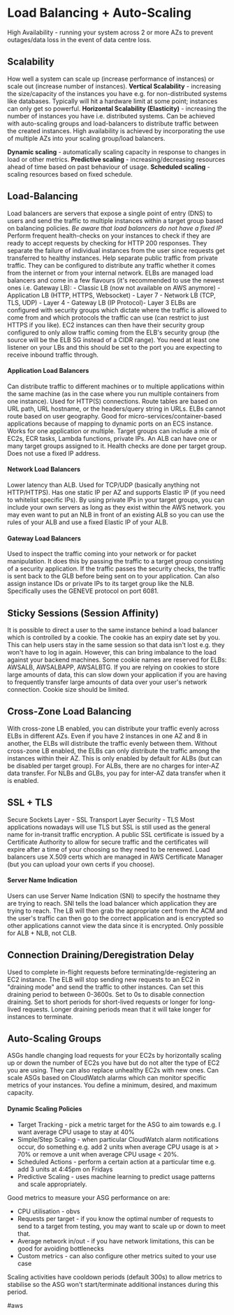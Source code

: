 # Load Balancing + Auto-Scaling
High Availability - running your system across 2 or more AZs to prevent outages/data loss in the event of data centre loss.
## Scalability
How well a system can scale up (increase performance of instances) or scale out (increase number of instances).
**Vertical Scalability** - increasing the size/capacity of the instances you have e.g. for non-distributed systems like databases. Typically will hit a hardware limit at some point; instances can only get so powerful.
**Horizontal Scalability (Elasticity)** - increasing the number of instances you have i.e. distributed systems. Can be achieved with auto-scaling groups and load-balancers to distribute traffic between the created instances. High availability is achieved by incorporating the use of multiple AZs into your scaling group/load balancers.

**Dynamic scaling** - automatically scaling capacity in response to changes in load or other metrics.
**Predictive scaling** - increasing/decreasing resources ahead of time based on past behaviour of usage.
**Scheduled scaling** - scaling resources based on fixed schedule.

## Load-Balancing
Load balancers are servers that expose a single point of entry (DNS) to users and send the traffic to multiple instances within a target group based on balancing policies.
*Be aware that load balancers do not have a fixed IP*
Perform frequent health-checks on your instances to check if they are ready to accept requests by checking for HTTP 200 responses.
They separate the failure of individual instances from the user since requests get transferred to healthy instances.
Help separate public traffic from private traffic. They can be configured to distribute any traffic whether it comes from the internet or from your internal network.
ELBs are managed load balancers and come in a few flavours (it's recommended to use the newest ones i.e. Gateway LB):
	- Classic LB (now not available on AWS anymore)
	- Application LB (HTTP, HTTPS, Websocket) - Layer 7
	- Network LB (TCP, TLS, UDP) - Layer 4
	- Gateway LB (IP Protocol)- Layer 3
ELBs are configured with security groups which dictate where the traffic is allowed to come from and which protocols the traffic can use (can restrict to just HTTPS if you like). EC2 instances can then have their security group configured to only allow traffic coming from the ELB's security group (the source will be the ELB SG instead of a CIDR range).
You need at least one listener on your LBs and this should be set to the port you are expecting to receive inbound traffic through.
#### Application Load Balancers
Can distribute traffic to different machines or to multiple applications within the same machine (as in the case where you run multiple containers from one instance).
Used for HTTP(S) connections.
Route tables are based on URL path, URL hostname, or the headers/query string in URLs.
ELBs cannot route based on user geography.
Good for micro-services/container-based applications because of mapping to dynamic ports on an ECS instance.
Works for one application or multiple.
Target groups can include a mix of EC2s, ECR tasks, Lambda functions, private IPs.
An ALB can have one or many target groups assigned to it.
Health checks are done per target group.
Does not use a fixed IP address.
#### Network Load Balancers
Lower latency than ALB.
Used for TCP/UDP (basically anything not HTTP/HTTPS).
Has one static IP per AZ and supports Elastic IP (if you need to whitelist specific IPs).
By using private IPs in your target groups, you can include your own servers as long as they exist within the AWS network.
you may even want to put an NLB in front of an existing ALB so you can use the rules of your ALB and use a fixed Elastic IP of your ALB.
#### Gateway Load Balancers
Used to inspect the traffic coming into your network or for packet manipulation.
It does this by passing the traffic to a target group consisting of a security application. If the traffic passes the security checks, the traffic is sent back to the GLB before being sent on to your application.
Can also assign instance IDs or private IPs to its target group like the NLB.
Specifically uses the GENEVE protocol on port 6081.

## Sticky Sessions (Session Affinity)
It is possible to direct a user to the same instance behind a load balancer which is controlled by a cookie. The cookie has an expiry date set by you.
This can help users stay in the same session so that data isn't lost e.g. they won't have to log in again.
However, this can bring imbalance to the load against your backend machines.
Some cookie names are reserved for ELBs: AWSALB, AWSALBAPP, AWSALBTG.
If you are relying on cookies to store large amounts of data, this can slow down your application if you are having to frequently transfer large amounts of data over your user's network connection.
Cookie size should be limited.

## Cross-Zone Load Balancing
With cross-zone LB enabled, you can distribute your traffic evenly across ELBs in different AZs. 
Even if you have 2 instances in one AZ and 8 in another, the ELBs will distribute the traffic evenly between them.
Without cross-zone LB enabled, the ELBs can only distribute the traffic among the instances within their AZ.
This is only enabled by default for ALBs (but can be disabled per target group).
For ALBs, there are no charges for inter-AZ data transfer.
For NLBs and GLBs, you pay for inter-AZ data transfer when it is enabled.

## SSL + TLS
Secure Sockets Layer - SSL
Transport Layer Security - TLS
Most applications nowadays will use TLS but SSL is still used as the general name for in-transit traffic encryption.
A public SSL certificate is issued by a Certificate Authority to allow for secure traffic and the certificates will expire after a time of your choosing so they need to be renewed.
Load balancers use X.509 certs which are managed in AWS Certificate Manager (but you can upload your own certs if you choose).
#### Server Name Indication
Users can use Server Name Indication (SNI) to specify the hostname they are trying to reach.
SNI tells the load balancer which application they are trying to reach. The LB will then grab the appropriate cert from the ACM and the user's traffic can then go to the correct application and is encrypted so other applications cannot view the data since it is encrypted.
Only possible for ALB + NLB, not CLB.

## Connection Draining/Deregistration Delay
Used to complete in-flight requests before terminating/de-registering an EC2 instance.
The ELB will stop sending new requests to an EC2 in "draining mode" and send the traffic to other instances.
Can set this draining period to between 0-3600s.
Set to 0s to disable connection draining.
Set to short periods for short-lived requests or longer for long-lived requests.
Longer draining periods mean that it will take longer for instances to terminate.


## Auto-Scaling Groups
ASGs handle changing load requests for your EC2s by horizontally scaling up or down the number of EC2s you have but do not alter the type of EC2 you are using. They can also replace unhealthy EC2s with new ones.
Can scale ASGs based on CloudWatch alarms which can monitor specific metrics of your instances.
You define a minimum, desired, and maximum capacity.
#### Dynamic Scaling Policies
- Target Tracking - pick a metric target for the ASG to aim towards e.g. I want average CPU usage to stay at 40%
- Simple/Step Scaling - when particular CloudWatch alarm notifications occur, do something e.g. add 2 units when average CPU usage is at > 70% or remove a unit when average CPU usage < 20%.
- Scheduled Actions - perform a certain action at a particular time e.g. add 3 units at 4:45pm on Fridays
- Predictive Scaling - uses machine learning to predict usage patterns and scale appropriately.

Good metrics to measure your ASG performance on are:
- CPU utilisation - obvs
- Requests per target - if you know the optimal number of requests to send to a target from testing, you may want to scale up or down to meet that.
- Average network in/out - if you have network limitations, this can be good for avoiding bottlenecks
- Custom metrics - can also configure other metrics suited to your use case

Scaling activities have cooldown periods (default 300s) to allow metrics to stabilise so the ASG won't start/terminate additional instances during this period.

#aws